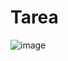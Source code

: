 # Tarea

![image](https://user-images.githubusercontent.com/30872921/135887647-5f3a11ec-b7ad-4b8e-96dc-64e8c259b25d.png)
